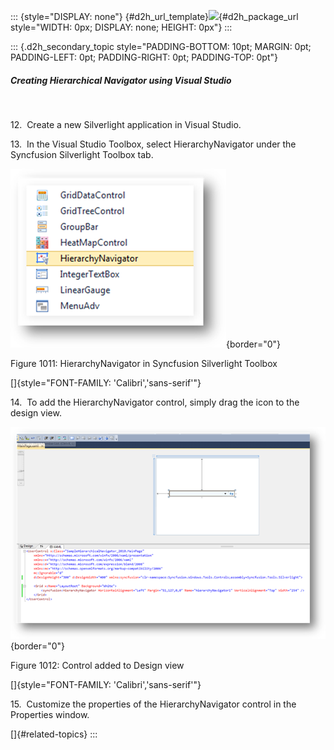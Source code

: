 ::: {style="DISPLAY: none"}
[](ms-xhelp:///?Id=d2h_url_template){#d2h_url_template}![](!package_url!){#d2h_package_url style="WIDTH: 0px; DISPLAY: none; HEIGHT: 0px"}
:::

::: {.d2h_secondary_topic style="PADDING-BOTTOM: 10pt; MARGIN: 0pt; PADDING-LEFT: 0pt; PADDING-RIGHT: 0pt; PADDING-TOP: 0pt"}
##### Creating Hierarchical Navigator using Visual Studio

 

12.  Create a new Silverlight application in Visual Studio.

13.  In the Visual Studio Toolbox, select HierarchyNavigator under the Syncfusion Silverlight Toolbox tab.

![](../ImagesExt/image261_907.png){border="0"}

Figure 1011: HierarchyNavigator in Syncfusion Silverlight Toolbox

[]{style="FONT-FAMILY: 'Calibri','sans-serif'"} 

14.  To add the HierarchyNavigator control, simply drag the icon to the design view.

![](../ImagesExt/image261_908.png){border="0"}

Figure 1012: Control added to Design view

[]{style="FONT-FAMILY: 'Calibri','sans-serif'"} 

15.  Customize the properties of the HierarchyNavigator control in the Properties window.

[]{#related-topics}
:::
